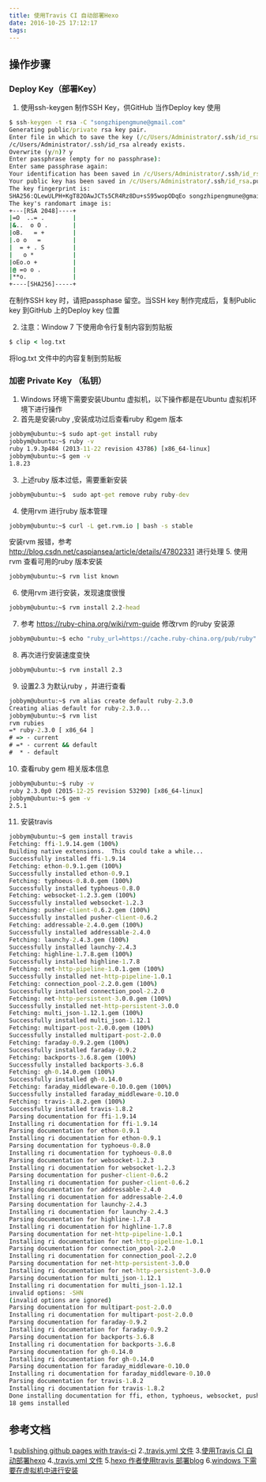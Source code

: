 ```yaml
---
title: 使用Travis CI 自动部署Hexo
date: 2016-10-25 17:12:17
tags:
---
```


## 操作步骤
### Deploy Key（部署Key）

1. 使用ssh-keygen 制作SSH Key，供GitHub 当作Deploy key 使用
```cmd
$ ssh-keygen -t rsa -C "songzhipengmune@gmail.com"
Generating public/private rsa key pair.
Enter file in which to save the key (/c/Users/Administrator/.ssh/id_rsa):
/c/Users/Administrator/.ssh/id_rsa already exists.
Overwrite (y/n)? y
Enter passphrase (empty for no passphrase):
Enter same passphrase again:
Your identification has been saved in /c/Users/Administrator/.ssh/id_rsa.
Your public key has been saved in /c/Users/Administrator/.ssh/id_rsa.pub.
The key fingerprint is:
SHA256:QLewULPH+KgT82OAwJCTs5CR4Rz8Du+sS95wopODqEo songzhipengmune@gmail.com
The key's randomart image is:
+---[RSA 2048]----+
|=O  ..= .        |
|&..  o O .       |
|oB.   = +        |
|.o o   =         |
|  = + . S        |
|   o *           |
|oEo.o +          |
|@ =o o .         |
|**o.             |
+----[SHA256]-----+
```
  在制作SSH key 时，请把passphase 留空。当SSH key 制作完成后，复制Public key 到GitHub 上的Deploy key 位置

2. 注意：Window 7 下使用命令行复制内容到剪贴板
```cmd
$ clip < log.txt
```
  将log.txt 文件中的内容复制到剪贴板

### 加密 Private Key （私钥）

1. Windows 环境下需要安装Ubuntu 虚拟机，以下操作都是在Ubuntu 虚拟机环境下进行操作
2. 首先是安装ruby ,安装成功过后查看ruby 和gem 版本
```cmd
jobbym@ubuntu:~$ sudo apt-get install ruby
jobbym@ubuntu:~$ ruby -v
ruby 1.9.3p484 (2013-11-22 revision 43786) [x86_64-linux]
jobbym@ubuntu:~$ gem -v
1.8.23
```
3. 上述ruby 版本过低，需要重新安装
```cmd
jobbym@ubuntu:~$  sudo apt-get remove ruby ruby-dev
```
4. 使用rvm 进行ruby 版本管理
```cmd
jobbym@ubuntu:~$ curl -L get.rvm.io | bash -s stable
```
  安装rvm 报错，参考 http://blog.csdn.net/caspiansea/article/details/47802331 进行处理
5. 使用rvm 查看可用的ruby 版本安装
```cmd
jobbym@ubuntu:~$ rvm list known
```
6. 使用rvm 进行安装，发现速度很慢
```cmd
jobbym@ubuntu:~$ rvm install 2.2-head
```
7. 参考 https://ruby-china.org/wiki/rvm-guide 修改rvm 的ruby 安装源
```cmd
jobbym@ubuntu:~$ echo "ruby_url=https://cache.ruby-china.org/pub/ruby" > ~/.rvm/user/db
```
8. 再次进行安装速度变快
```cmd
jobbym@ubuntu:~$ rvm install 2.3
```
9. 设置2.3 为默认ruby ，并进行查看
```cmd
jobbym@ubuntu:~$ rvm alias create default ruby-2.3.0
Creating alias default for ruby-2.3.0...
jobbym@ubuntu:~$ rvm list
rvm rubies
=* ruby-2.3.0 [ x86_64 ]
# => - current
# =* - current && default
#  * - default
```
10. 查看ruby gem 相关版本信息
```cmd
jobbym@ubuntu:~$ ruby -v
ruby 2.3.0p0 (2015-12-25 revision 53290) [x86_64-linux]
jobbym@ubuntu:~$ gem -v
2.5.1
```
11. 安装travis
```cmd
jobbym@ubuntu:~$ gem install travis
Fetching: ffi-1.9.14.gem (100%)
Building native extensions.  This could take a while...
Successfully installed ffi-1.9.14
Fetching: ethon-0.9.1.gem (100%)
Successfully installed ethon-0.9.1
Fetching: typhoeus-0.8.0.gem (100%)
Successfully installed typhoeus-0.8.0
Fetching: websocket-1.2.3.gem (100%)
Successfully installed websocket-1.2.3
Fetching: pusher-client-0.6.2.gem (100%)
Successfully installed pusher-client-0.6.2
Fetching: addressable-2.4.0.gem (100%)
Successfully installed addressable-2.4.0
Fetching: launchy-2.4.3.gem (100%)
Successfully installed launchy-2.4.3
Fetching: highline-1.7.8.gem (100%)
Successfully installed highline-1.7.8
Fetching: net-http-pipeline-1.0.1.gem (100%)
Successfully installed net-http-pipeline-1.0.1
Fetching: connection_pool-2.2.0.gem (100%)
Successfully installed connection_pool-2.2.0
Fetching: net-http-persistent-3.0.0.gem (100%)
Successfully installed net-http-persistent-3.0.0
Fetching: multi_json-1.12.1.gem (100%)
Successfully installed multi_json-1.12.1
Fetching: multipart-post-2.0.0.gem (100%)
Successfully installed multipart-post-2.0.0
Fetching: faraday-0.9.2.gem (100%)
Successfully installed faraday-0.9.2
Fetching: backports-3.6.8.gem (100%)
Successfully installed backports-3.6.8
Fetching: gh-0.14.0.gem (100%)
Successfully installed gh-0.14.0
Fetching: faraday_middleware-0.10.0.gem (100%)
Successfully installed faraday_middleware-0.10.0
Fetching: travis-1.8.2.gem (100%)
Successfully installed travis-1.8.2
Parsing documentation for ffi-1.9.14
Installing ri documentation for ffi-1.9.14
Parsing documentation for ethon-0.9.1
Installing ri documentation for ethon-0.9.1
Parsing documentation for typhoeus-0.8.0
Installing ri documentation for typhoeus-0.8.0
Parsing documentation for websocket-1.2.3
Installing ri documentation for websocket-1.2.3
Parsing documentation for pusher-client-0.6.2
Installing ri documentation for pusher-client-0.6.2
Parsing documentation for addressable-2.4.0
Installing ri documentation for addressable-2.4.0
Parsing documentation for launchy-2.4.3
Installing ri documentation for launchy-2.4.3
Parsing documentation for highline-1.7.8
Installing ri documentation for highline-1.7.8
Parsing documentation for net-http-pipeline-1.0.1
Installing ri documentation for net-http-pipeline-1.0.1
Parsing documentation for connection_pool-2.2.0
Installing ri documentation for connection_pool-2.2.0
Parsing documentation for net-http-persistent-3.0.0
Installing ri documentation for net-http-persistent-3.0.0
Parsing documentation for multi_json-1.12.1
Installing ri documentation for multi_json-1.12.1
invalid options: -SHN
(invalid options are ignored)
Parsing documentation for multipart-post-2.0.0
Installing ri documentation for multipart-post-2.0.0
Parsing documentation for faraday-0.9.2
Installing ri documentation for faraday-0.9.2
Parsing documentation for backports-3.6.8
Installing ri documentation for backports-3.6.8
Parsing documentation for gh-0.14.0
Installing ri documentation for gh-0.14.0
Parsing documentation for faraday_middleware-0.10.0
Installing ri documentation for faraday_middleware-0.10.0
Parsing documentation for travis-1.8.2
Installing ri documentation for travis-1.8.2
Done installing documentation for ffi, ethon, typhoeus, websocket, pusher-client, addressable, launchy, highline, net-http-pipeline, connection_pool, net-http-persistent, multi_json, multipart-post, faraday, backports, gh, faraday_middleware, travis after 37 seconds
18 gems installed
```

## 参考文档

1.[publishing github pages with travis-ci](http://notes.iissnan.com/2016/publishing-github-pages-with-travis-ci/)
2.[.travis.yml 文件](https://github.com/iissnan/theme-next-docs/blob/master/.travis.yml)
3.[使用Travis CI 自动部署hexo](http://blog.acwong.org/2016/03/20/auto-deploy-hexo-with-travis-CI/)
4.[.travis.yml 文件](https://github.com/acwong00/blog/blob/master/.travis.yml)
5.[hexo 作者使用travis 部署blog](https://zespia.tw/blog/2015/01/21/continuous-deployment-to-github-with-travis/)
6.[windows 下需要在虚拟机中进行安装](http://blog.csdn.net/lablenet/article/details/52509663)
